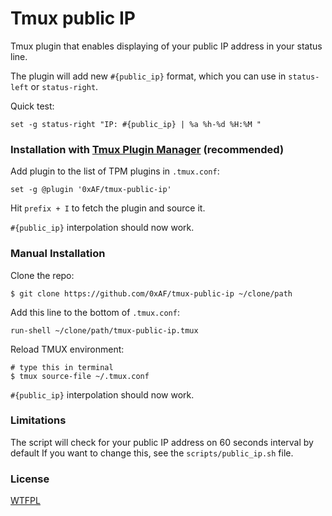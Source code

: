 # Tmux public IP

Tmux plugin that enables displaying of your public IP address in your status line.

The plugin will add new `#{public_ip}` format, which you can use in `status-left` or `status-right`.

Quick test:

    set -g status-right "IP: #{public_ip} | %a %h-%d %H:%M "

### Installation with [Tmux Plugin Manager](https://github.com/tmux-plugins/tpm) (recommended)

Add plugin to the list of TPM plugins in `.tmux.conf`:

    set -g @plugin '0xAF/tmux-public-ip'

Hit `prefix + I` to fetch the plugin and source it.

`#{public_ip}` interpolation should now work.

### Manual Installation

Clone the repo:

    $ git clone https://github.com/0xAF/tmux-public-ip ~/clone/path

Add this line to the bottom of `.tmux.conf`:

    run-shell ~/clone/path/tmux-public-ip.tmux

Reload TMUX environment:

    # type this in terminal
    $ tmux source-file ~/.tmux.conf

`#{public_ip}` interpolation should now work.

### Limitations

The script will check for your public IP address on 60 seconds interval by default
If you want to change this, see the `scripts/public_ip.sh` file.

### License

[WTFPL](LICENSE)
